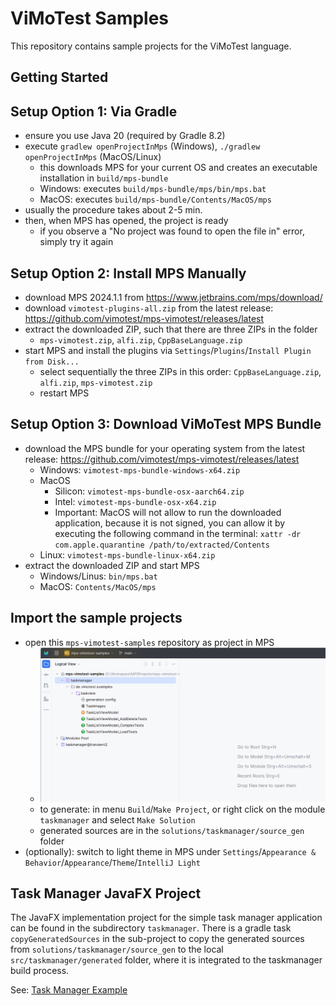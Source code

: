 # ViMoTest Samples

This repository contains sample projects for the ViMoTest language.

## Getting Started

## Setup Option 1: Via Gradle

* ensure you use Java 20 (required by Gradle 8.2)
* execute `gradlew openProjectInMps` (Windows), `./gradlew openProjectInMps` (MacOS/Linux)
  * this downloads MPS for your current OS and creates an executable installation in `build/mps-bundle`
  * Windows: executes `build/mps-bundle/mps/bin/mps.bat`
  * MacOS: executes `build/mps-bundle/Contents/MacOS/mps`
* usually the procedure takes about 2-5 min.
* then, when MPS has opened, the project is ready
  * if you observe a "No project was found to open the file in" error, simply try it again

## Setup Option 2: Install MPS Manually

* download MPS 2024.1.1 from https://www.jetbrains.com/mps/download/
* download `vimotest-plugins-all.zip` from the latest release: https://github.com/vimotest/mps-vimotest/releases/latest
* extract the downloaded ZIP, such that there are three ZIPs in the folder
  * `mps-vimotest.zip`, `alfi.zip`, `CppBaseLanguage.zip`
* start MPS and install the plugins via `Settings`/`Plugins`/`Install Plugin from Disk...`
  * select sequentially the three ZIPs in this order: `CppBaseLanguage.zip`, `alfi.zip`, `mps-vimotest.zip`
  * restart MPS

## Setup Option 3: Download ViMoTest MPS Bundle

* download the MPS bundle for your operating system from the latest release: https://github.com/vimotest/mps-vimotest/releases/latest
  * Windows: `vimotest-mps-bundle-windows-x64.zip`
  * MacOS
    * Silicon: `vimotest-mps-bundle-osx-aarch64.zip`
    * Intel: `vimotest-mps-bundle-osx-x64.zip`
    * Important: MacOS will not allow to run the downloaded application, because it is not signed, you can allow it by executing the following command in the terminal: `xattr -dr com.apple.quarantine /path/to/extracted/Contents`
  * Linux: `vimotest-mps-bundle-linux-x64.zip`
* extract the downloaded ZIP and start MPS
  * Windows/Linus: `bin/mps.bat`
  * MacOS: `Contents/MacOS/mps`

## Import the sample projects

* open this `mps-vimotest-samples` repository as project in MPS
  * ![mps-vimotest-samples-project.png](screenshots/mps-vimotest-samples-project.png)
  * to generate: in menu `Build`/`Make Project`, or right click on the module `taskmanager` and select `Make Solution`
  * generated sources are in the `solutions/taskmanager/source_gen` folder
* (optionally): switch to light theme in MPS under `Settings`/`Appearance & Behavior`/`Appearance`/`Theme`/`IntelliJ Light`

## Task Manager JavaFX Project

The JavaFX implementation project for the simple task manager application can be found in the subdirectory `taskmanager`.
There is a gradle task `copyGeneratedSources` in the sub-project to copy the generated sources from `solutions/taskmanager/source_gen` to the local `src/taskmanager/generated` folder, where it is integrated to the taskmanager build process.

See: [Task Manager Example](taskmanager/Readme.md)
